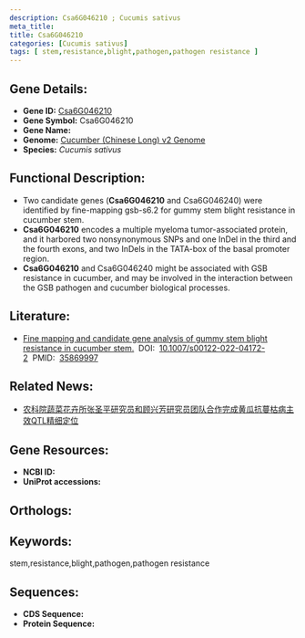 ```yaml
---
description: Csa6G046210 ; Cucumis sativus
meta_title:
title: Csa6G046210
categories: [Cucumis sativus]
tags: [ stem,resistance,blight,pathogen,pathogen resistance ]
---
```


## Gene Details:
- **Gene ID:**	[Csa6G046210]()
- **Gene Symbol:** Csa6G046210
- **Gene Name:** 
- **Genome:** [Cucumber (Chinese Long) v2 Genome]()
- **Species:** *Cucumis sativus*

## Functional Description:
   - Two candidate genes (**Csa6G046210** and Csa6G046240) were identified by fine-mapping gsb-s6.2 for gummy stem blight resistance in cucumber stem.
   - **Csa6G046210** encodes a multiple myeloma tumor-associated protein, and it harbored two nonsynonymous SNPs and one InDel in the third and the fourth exons, and two InDels in the TATA-box of the basal promoter region.
   - **Csa6G046210** and Csa6G046240 might be associated with GSB resistance in cucumber, and may be involved in the interaction between the GSB pathogen and cucumber biological processes.

## Literature:
   - [Fine mapping and candidate gene analysis of gummy stem blight resistance in cucumber stem.]( https://link.springer.com/article/10.1007/s00122-022-04172-2)&nbsp;&nbsp;DOI:&nbsp;&nbsp;[10.1007/s00122-022-04172-2](https://link.springer.com/article/10.1007/s00122-022-04172-2)&nbsp;&nbsp;PMID:&nbsp;&nbsp;[35869997](https://pubmed.ncbi.nlm.nih.gov/35869997/)

## Related News:
   - [农科院蔬菜花卉所张圣平研究员和顾兴芳研究员团队合作完成黄瓜抗蔓枯病主效QTL精细定位](https://mp.weixin.qq.com/s?__biz=MzIyOTY2NDYyNQ==&mid=2247547909&idx=6&sn=c3fa0bf380c2e5c99cedb7e8e8027f10&chksm=e8bd4e1bdfcac70d5232bebbd811dcc28ddef8eb1851012df39115ffd950797d1332eedefef6&scene=27#wechat_redirect)

## Gene Resources:
- **NCBI ID:** [](https://www.ncbi.nlm.nih.gov/gene/?term=)
- **UniProt accessions:** [](https://www.uniprot.org/uniprotkb//entry)

## Orthologs:


## Keywords:
stem,resistance,blight,pathogen,pathogen resistance

## Sequences:
- **CDS Sequence:**
- **Protein Sequence:**
